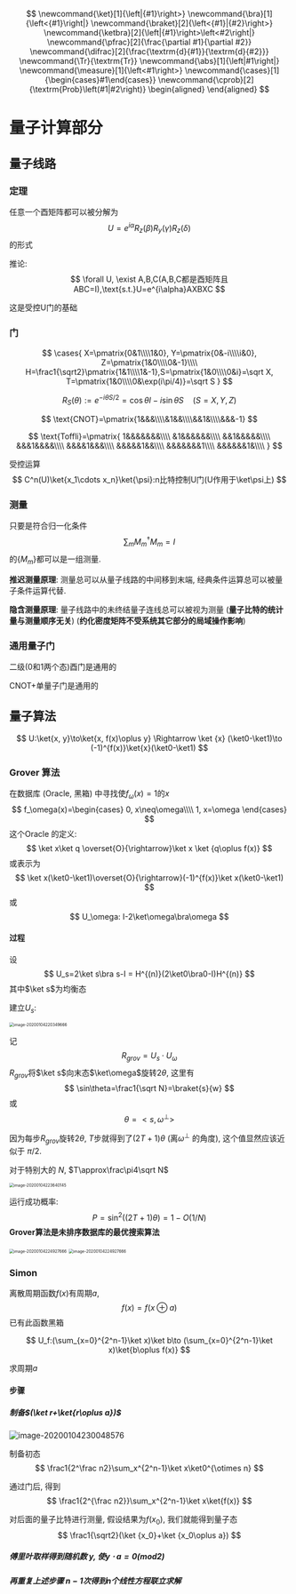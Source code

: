 <!-- HEADER START -->
$$
\newcommand{\ket}[1]{\left|{#1}\right>}
\newcommand{\bra}[1]{\left<{#1}\right|}
\newcommand{\braket}[2]{\left<{#1}|{#2}\right>}
\newcommand{\ketbra}[2]{\left|{#1}\right>\left<#2\right|}
\newcommand{\pfrac}[2]{\frac{\partial #1}{\partial #2}}
\newcommand{\difrac}[2]{\frac{\textrm{d}{#1}}{\textrm{d}{#2}}}
\newcommand{\Tr}{\textrm{Tr}}
\newcommand{\abs}[1]{\left|#1\right|}
\newcommand{\measure}[1]{\left<#1\right>}
\newcommand{\cases}[1]{\begin{cases}#1\end{cases}}
\newcommand{\cprob}[2]{\textrm{Prob}\left(#1|#2\right)}
\begin{aligned}
\end{aligned}
$$
<!-- HEADER END -->



# 量子计算部分

## 量子线路

### 定理

任意一个酉矩阵都可以被分解为
$$
U = e^{i\alpha}R_z(\beta)R_y(\gamma)R_z(\delta)
$$
的形式

推论: 
$$
\forall U, \exist A,B,C(A,B,C都是酉矩阵且ABC=I),\text{s.t.}U=e^{i\alpha}AXBXC
$$

这是受控U门的基础

### 门

$$
\cases{
X=\pmatrix{0&1\\\\1&0}, Y=\pmatrix{0&-i\\\\i&0}, Z=\pmatrix{1&0\\\\0&-1}\\\\
H=\frac1{\sqrt2}\pmatrix{1&1\\\\1&-1},S=\pmatrix{1&0\\\\0&i}=\sqrt X, T=\pmatrix{1&0\\\\0&\exp(i\pi/4)}=\sqrt S
}
$$

$$
R_{S}(\theta):=e^{-i\theta S/2}=\cos\theta I-i\sin\theta S\quad(S=X,Y,Z)
$$

$$
\text{CNOT}=\pmatrix{1&&&\\\\&1&&\\\\&&1&\\\\&&&-1}
$$

$$
\text{Toffli}=\pmatrix{
1&&&&&&&\\\\
&1&&&&&&\\\\
&&1&&&&&\\\\
&&&1&&&&\\\\
&&&&1&&&\\\\
&&&&&1&&\\\\
&&&&&&&1\\\\
&&&&&&1&\\\\
}
$$

受控运算
$$
C^n(U)\ket{x_1\cdots x_n}\ket{\psi}:n比特控制U门(U作用于\ket\psi上)
$$

### 测量

只要是符合归一化条件
$$
\sum_m M_m^\dagger M_m=I
$$
的$\{M_m\}$都可以是一组测量.



**推迟测量原理**: 测量总可以从量子线路的中间移到末端, 经典条件运算总可以被量子条件运算代替.

**隐含测量原理**: 量子线路中的未终结量子连线总可以被视为测量 (**量子比特的统计量与测量顺序无关**) (**约化密度矩阵不受系统其它部分的局域操作影响**)

### 通用量子门

二级(0和1两个态)酉门是通用的

CNOT+单量子门是通用的

## 量子算法

$$
U:\ket{x, y}\to\ket{x, f(x)\oplus y} \Rightarrow \ket {x} (\ket0-\ket1)\to (-1)^{f(x)}\ket{x}(\ket0-\ket1)
$$

### Grover 算法

在数据库 (Oracle, 黑箱) 中寻找使$f_\omega(x)=1$的$x$
$$
f_\omega(x)=\begin{cases}
0, x\neq\omega\\\\
1, x=\omega
\end{cases}
$$
这个Oracle 的定义:
$$
\ket x\ket q \overset{O}{\rightarrow}\ket x \ket {q\oplus f(x)}
$$
或表示为
$$
\ket x(\ket0-\ket1)\overset{O}{\rightarrow}(-1)^{f(x)}\ket x(\ket0-\ket1)
$$
或
$$
U_\omega: I-2\ket\omega\bra\omega
$$


#### 过程

设
$$
U_s=2\ket s\bra s-I = H^{(n)}(2\ket0\bra0-I)H^{(n)}
$$
其中$\ket s$为均衡态

建立$U_s$: 

<img src="%E9%87%8F%E5%AD%90%E8%AE%A1%E7%AE%97%E9%83%A8%E5%88%86.assets/image-20200104220349666.png" alt="image-20200104220349666" style="zoom:50%;" />

记
$$
R_{grov}=U_s\cdot U_\omega
$$
$R_{grov}$将$\ket s$向末态$\ket\omega$旋转$2\theta$, 这里有
$$
\sin\theta=\frac1{\sqrt N}=\braket{s}{w}
$$
或
$$
\theta = <s, \omega^\perp>
$$


因为每步$R_{grov}$旋转$2\theta$, $T$步就得到了$(2T+1)\theta$ (离$\omega^\perp$ 的角度), 这个值显然应该近似于 $\pi/2$.

对于特别大的 $N$, $T\approx\frac\pi4\sqrt N$

<img src="%E9%87%8F%E5%AD%90%E8%AE%A1%E7%AE%97%E9%83%A8%E5%88%86.assets/image-20200104223640145.png" alt="image-20200104223640145" style="zoom:50%;" />

运行成功概率:
$$
P=\sin^2((2T+1)\theta) = 1-O(1/N)
$$
**Grover算法是未排序数据库的最优搜索算法**

<img src="%E9%87%8F%E5%AD%90%E8%AE%A1%E7%AE%97%E9%83%A8%E5%88%86.assets/image-20200104224927666.png" alt="image-20200104224927666" style="zoom:50%;" />

<img src="%E9%87%8F%E5%AD%90%E8%AE%A1%E7%AE%97%E9%83%A8%E5%88%86.assets/image-20200104224927666.png" alt="image-20200104224927666" style="zoom:50%;" />

### Simon

离散周期函数$f(x)$有周期$a$, 
$$
f(x)=f(x\oplus a)
$$
已有此函数黑箱


$$
U_f:(\sum_{x=0}^{2^n-1}\ket x)\ket b\to (\sum_{x=0}^{2^n-1}\ket x)\ket{b\oplus f(x)}
$$

求周期$a$

#### 步骤

##### 制备$(\ket r+\ket{r\oplus a})$

![image-20200104230048576](%E9%87%8F%E5%AD%90%E8%AE%A1%E7%AE%97%E9%83%A8%E5%88%86.assets/image-20200104230048576.png)

制备初态
$$
\frac1{2^\frac n2}\sum_x^{2^n-1}\ket x\ket0^{\otimes n}
$$


通过门后, 得到
$$
\frac1{2^{\frac n2}}\sum_x^{2^n-1}\ket x\ket{f(x)}
$$

对后面的量子比特进行测量, 假设结果为$f(x_0)$, 我们就能得到量子态
$$
\frac1{\sqrt2}(\ket {x_0}+\ket {x_0\oplus a})
$$



##### 傅里叶取样得到随机数 $y$, 使$y\cdot a=0(mod 2)$



##### 再重复上述步骤 $n-1$次得到$n$个线性方程联立求解



